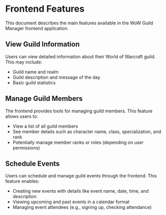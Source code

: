 # Frontend Features

This document describes the main features available in the WoW Guild Manager frontend application.

## View Guild Information

Users can view detailed information about their World of Warcraft guild. This may include:

* Guild name and realm
* Guild description and message of the day
* Basic guild statistics

## Manage Guild Members

The frontend provides tools for managing guild members. This feature allows users to:

* View a list of all guild members
* See member details such as character name, class, specialization, and rank
* Potentially manage member ranks or roles (depending on user permissions)

## Schedule Events

Users can schedule and manage guild events through the frontend. This feature enables:

* Creating new events with details like event name, date, time, and description
* Viewing upcoming and past events in a calendar format
* Managing event attendees (e.g., signing up, checking attendance)

